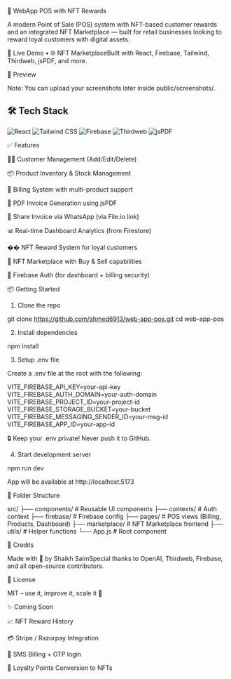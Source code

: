 🧾 WebApp POS with NFT Rewards

A modern Point of Sale (POS) system with NFT-based customer rewards and an integrated NFT Marketplace — built for retail businesses looking to reward loyal customers with digital assets.

🚀 Live Demo • 🌐 NFT MarketplaceBuilt with React, Firebase, Tailwind, Thirdweb, jsPDF, and more.

📸 Preview




Note: You can upload your screenshots later inside public/screenshots/.


## 🛠️ Tech Stack

![React](https://img.shields.io/badge/React-20232A?style=for-the-badge&logo=react&logoColor=61DAFB)
![Tailwind CSS](https://img.shields.io/badge/Tailwind-38B2AC?style=for-the-badge&logo=tailwind-css&logoColor=white)
![Firebase](https://img.shields.io/badge/Firebase-FFCA28?style=for-the-badge&logo=firebase&logoColor=white)
![Thirdweb](https://img.shields.io/badge/Thirdweb-000?style=for-the-badge&logo=thirdweb&logoColor=white)
![jsPDF](https://img.shields.io/badge/jsPDF-E10098?style=for-the-badge&logo=ghost&logoColor=white)







✅ Features

🧑‍💼 Customer Management (Add/Edit/Delete)

📦 Product Inventory & Stock Management

🧾 Billing System with multi-product support

📄 PDF Invoice Generation using jsPDF

📲 Share Invoice via WhatsApp (via File.io link)

📊 Real-time Dashboard Analytics (from Firestore)

�� NFT Reward System for loyal customers

🛒 NFT Marketplace with Buy & Sell capabilities

🔐 Firebase Auth (for dashboard + billing security)

📦 Getting Started

1. Clone the repo

git clone https://github.com/ahmed6913/web-app-pos.git
cd web-app-pos

2. Install dependencies

npm install

3. Setup .env file

Create a .env file at the root with the following:

VITE_FIREBASE_API_KEY=your-api-key
VITE_FIREBASE_AUTH_DOMAIN=your-auth-domain
VITE_FIREBASE_PROJECT_ID=your-project-id
VITE_FIREBASE_STORAGE_BUCKET=your-bucket
VITE_FIREBASE_MESSAGING_SENDER_ID=your-msg-id
VITE_FIREBASE_APP_ID=your-app-id

🔒 Keep your .env private! Never push it to GitHub.

4. Start development server

npm run dev

App will be available at http://localhost:5173

📁 Folder Structure

src/
├── components/        # Reusable UI components
├── contexts/          # Auth context
├── firebase/          # Firebase config
├── pages/             # POS views (Billing, Products, Dashboard)
├── marketplace/       # NFT Marketplace frontend
├── utils/             # Helper functions
└── App.js             # Root component

🧐 Credits

Made with 💙 by Shaikh SaimSpecial thanks to OpenAI, Thirdweb, Firebase, and all open-source contributors.

📜 License

MIT – use it, improve it, scale it 🚀

✨ Coming Soon

📈 NFT Reward History

💳 Stripe / Razorpay Integration

📲 SMS Billing + OTP login

🌟 Loyalty Points Conversion to NFTs


